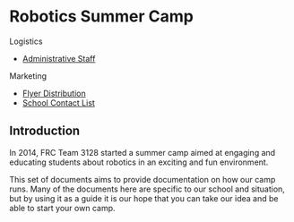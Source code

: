 # Robotics Summer Camp

Logistics

- [Administrative Staff](Logistics/Staff/overview.md)

Marketing

- [Flyer Distribution](Marketing/school-flyers.md)
- [School Contact List](Marketing/school-contact-information.csv)

## Introduction

In 2014, FRC Team 3128 started a summer camp aimed at engaging and educating 
students about robotics in an exciting and fun environment.

This set of documents aims to provide documentation on how our camp runs. 
Many of the documents here are specific to our school and situation, but by 
using it as a guide it is our hope that you can take our idea and be able to
start your own camp.
